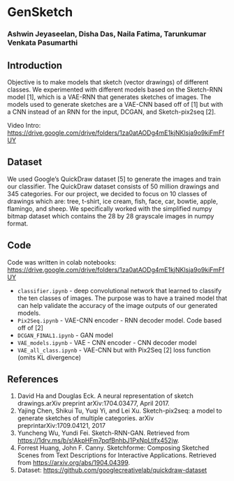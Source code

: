 # GenSketch
###  Ashwin Jeyaseelan, Disha Das, Naila Fatima, Tarunkumar Venkata Pasumarthi

## Introduction
Objective is to make models that sketch (vector drawings) of different classes. 
We experimented with different models based on the Sketch-RNN model [1], which is a VAE-RNN that generates sketches of images. 
The models used to generate sketches are a VAE-CNN based off of [1] but with a CNN instead of an RNN for the input, DCGAN, and Sketch-pix2seq [2].

Video Intro: https://drive.google.com/drive/folders/1za0atAODg4mE1kjNKlsja9o9kiFmFfUY 

## Dataset
We used Google’s QuickDraw dataset [5] to generate the images and train our classifier. 
The QuickDraw dataset consists of 50 million drawings and 345 categories. 
For our project, we decided to focus on 10 classes of drawings which are: tree, t-shirt, ice cream, fish, face,  car, bowtie, apple, flamingo, and sheep. We specifically worked with the simplified numpy bitmap dataset which contains the 28 by 28 grayscale images in numpy format.

## Code
Code was written in colab notebooks: https://drive.google.com/drive/folders/1za0atAODg4mE1kjNKlsja9o9kiFmFfUY 
* `classifier.ipynb` - deep convolutional network that learned to classify the ten classes of images. The purpose was to have a trained model that can help validate the accuracy of the image outputs of our generated models. 
* `Pix2Seq.ipynb` - VAE-CNN encoder - RNN decoder model. Code based off of [2] 
* `DCGAN_FINAL1.ipynb` - GAN model
* `VAE_models.ipynb` - VAE - CNN encoder - CNN decoder model
* `VAE_all_class.ipynb` - VAE-CNN but with Pix2Seq [2] loss function (omits KL divergence)

## References
1. David Ha and Douglas Eck. A neural representation of sketch drawings.arXiv preprint arXiv:1704.03477, April 2017.
2. Yajing Chen, Shikui Tu, Yuqi Yi, and Lei Xu. Sketch-pix2seq: a model to generate sketches of multiple categories. arXiv preprintarXiv:1709.04121, 2017
3. Yuncheng Wu, Yundi Fei. Sketch-RNN-GAN. Retrieved from https://1drv.ms/b/s!AkpHFm7pqfBnhbJ1PxNpLtlfx452jw. 
4. Forrest Huang, John F. Canny. Sketchforme: Composing Sketched Scenes from Text Descriptions for Interactive Applications. Retrieved from https://arxiv.org/abs/1904.04399. 
5. Dataset: https://github.com/googlecreativelab/quickdraw-dataset 
